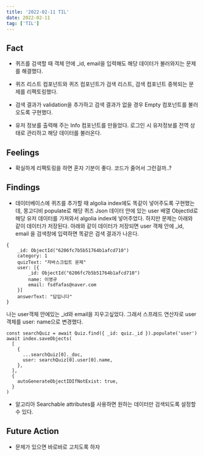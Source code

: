 ```yaml
---
title: '2022-02-11 TIL'
date: 2022-02-11
tag: ['TIL']
---
```


## Fact

- 퀴즈를 검색할 때 객체 안에 \_id, email을 입력해도 해당 데이터가 불러와지는 문제를 해결했다.

- 퀴즈 리스트 컴포넌트와 퀴즈 컴포넌트가 검색 리스트, 검색 컴포넌트 중복되는 문제를 리팩토링했다.

- 검색 결과가 validation을 추가하고 검색 결과가 없을 경우 Empty 컴포넌트를 불러오도록 구현했다.

- 유저 정보를 출력해 주는 Info 컴포넌트를 만들었다. 로그인 시 유저정보를 전역 상태로 관리하고 해당 데이터를 불러온다.

## Feelings

- 확실하게 리팩토링을 하면 혼자 기분이 좋다. 코드가 줄어서 그런걸까..?

## Findings

- 데이터베이스에 퀴즈를 추가할 때 algolia index에도 똑같이 넣어주도록 구현했는데, 몽고디비 populate로 해당 퀴즈 Json 데이터 안에 있는 user 배열 ObjectId로 해당 유저 데이터를 가져와서 algolia index에 넣어주었다. 하지만 문제는 아래와 같이 데이터가 저장된다. 아래와 같이 데이터가 저장되면 user 객체 안에 \_id, email 을 검색창에 입력하면 똑같은 검색 결과가 나온다.

```tsx
{
    _id: ObjectId("6206fc7b5b51764b1afcd710")
    category: 1
    quizText: "자바스크립트 문제"
    user: [{
        _id: ObjectId("6206fc7b5b51764b1afcd710")
        name: 이영규
        email: fsdfafas@naver.com
    }]
    answerText: "답입니다"
}
```

나는 user객체 안에있는 \_id와 email을 지우고싶었다. 그래서 스프레드 연산자로 user객체를 user: name으로 변경했다.

```tsx
const searchQuiz = await Quiz.find({ _id: quiz._id }).populate('user')
await index.saveObjects(
  [
    {
      ...searchQuiz[0]._doc,
      user: searchQuiz[0].user[0].name,
    },
  ],
  {
    autoGenerateObjectIDIfNotExist: true,
  }
)
```

- 알고리아 Searchable attributes를 사용하면 원하는 데이터만 검색되도록 설정할 수 있다.

## Future Action

- 문제가 있으면 바로바로 고치도록 하자
